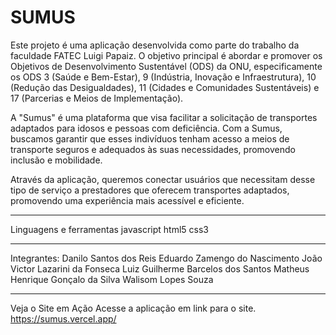 # SUMUS
Este projeto é uma aplicação desenvolvida como parte do trabalho da faculdade FATEC Luigi Papaiz. O objetivo principal é abordar e promover os Objetivos de Desenvolvimento Sustentável (ODS) da ONU, especificamente os ODS 3 (Saúde e Bem-Estar), 9 (Indústria, Inovação e Infraestrutura), 10 (Redução das Desigualdades), 11 (Cidades e Comunidades Sustentáveis) e 17 (Parcerias e Meios de Implementação).

A "Sumus" é uma plataforma que visa facilitar a solicitação de transportes adaptados para idosos e pessoas com deficiência. Com a Sumus, buscamos garantir que esses indivíduos tenham acesso a meios de transporte seguros e adequados às suas necessidades, promovendo inclusão e mobilidade.

Através da aplicação, queremos conectar usuários que necessitam desse tipo de serviço a prestadores que oferecem transportes adaptados, promovendo uma experiência mais acessível e eficiente.
_____________________________________________________________________________________________________________

Linguagens e ferramentas
javascript  html5  css3 
_____________________________________________________________________________________________________________

Integrantes:
Danilo Santos dos Reis
Eduardo Zamengo do Nascimento
João Victor Lazarini da Fonseca
Luiz Guilherme Barcelos dos Santos
Matheus Henrique Gonçalo da Silva
Walisom Lopes Souza
_____________________________________________________________________________________________________________
Veja o Site em Ação
Acesse a aplicação em link para o site. https://sumus.vercel.app/

